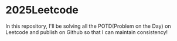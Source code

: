 # 2025Leetcode
In this repository, I'll be solving all the POTD(Problem on the Day) on Leetcode and publish on Github so that I can maintain consistency!
